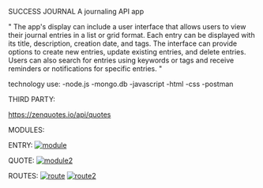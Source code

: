 SUCCESS JOURNAL 
A journaling API app

" The app's display can include a user interface that allows users to view their journal entries in a list or grid format. Each entry can be displayed with its title, description, creation date, and tags. The interface can provide options to create new entries, update existing entries, and delete entries. Users can also search for entries using keywords or tags and receive reminders or notifications for specific entries. "

technology use:
-node.js
-mongo.db
-javascript
-html
-css
-postman

THIRD PARTY:

https://zenquotes.io/api/quotes


MODULES:

ENTRY:
<a href="https://imgbb.com/"><img src="https://i.ibb.co/T4JPzFS/module.png" alt="module" border="0"></a>

QUOTE:
<a href="https://imgbb.com/"><img src="https://i.ibb.co/b1N9knq/module2.png" alt="module2" border="0"></a>

ROUTES:
<a href="https://ibb.co/JHKM7cg"><img src="https://i.ibb.co/M7s3VgQ/route.png" alt="route" border="0"></a>
<a href="https://ibb.co/nsBWpWT"><img src="https://i.ibb.co/0jKw5wk/route2.png" alt="route2" border="0"></a>
